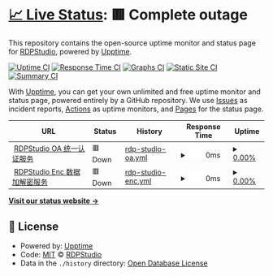# [📈 Live Status](https://status.rdpstudio.top): <!--live status--> **🟥 Complete outage**

This repository contains the open-source uptime monitor and status page for [RDPStudio](https://status.rdpstudio.top), powered by [Upptime](https://github.com/upptime/upptime).

[![Uptime CI](https://github.com/rdp-studio/status/workflows/Uptime%20CI/badge.svg)](https://github.com/rdp-studio/status/actions?query=workflow%3A%22Uptime+CI%22)
[![Response Time CI](https://github.com/rdp-studio/status/workflows/Response%20Time%20CI/badge.svg)](https://github.com/rdp-studio/status/actions?query=workflow%3A%22Response+Time+CI%22)
[![Graphs CI](https://github.com/rdp-studio/status/workflows/Graphs%20CI/badge.svg)](https://github.com/rdp-studio/status/actions?query=workflow%3A%22Graphs+CI%22)
[![Static Site CI](https://github.com/rdp-studio/status/workflows/Static%20Site%20CI/badge.svg)](https://github.com/rdp-studio/status/actions?query=workflow%3A%22Static+Site+CI%22)
[![Summary CI](https://github.com/rdp-studio/status/workflows/Summary%20CI/badge.svg)](https://github.com/rdp-studio/status/actions?query=workflow%3A%22Summary+CI%22)

With [Upptime](https://upptime.js.org), you can get your own unlimited and free uptime monitor and status page, powered entirely by a GitHub repository. We use [Issues](https://github.com/rdp-studio/status/issues) as incident reports, [Actions](https://github.com/rdp-studio/status/actions) as uptime monitors, and [Pages](https://status.rdpstudio.top) for the status page.

<!--start: status pages-->
<!-- This summary is generated by Upptime (https://github.com/upptime/upptime) -->
<!-- Do not edit this manually, your changes will be overwritten -->
<!-- prettier-ignore -->
| URL | Status | History | Response Time | Uptime |
| --- | ------ | ------- | ------------- | ------ |
| <img alt="" src="https://favicons.githubusercontent.com/rdpoa.cn.utools.club" height="13"> [RDPStudio OA 统一认证服务](https://rdpoa.cn.utools.club) | 🟥 Down | [rdp-studio-oa.yml](https://github.com/rdp-studio/status/commits/HEAD/history/rdp-studio-oa.yml) | <details><summary><img alt="Response time graph" src="./graphs/rdp-studio-oa/response-time-week.png" height="20"> 0ms</summary><br><a href="https://status.rdpstudio.top/history/rdp-studio-oa"><img alt="Response time 894" src="https://img.shields.io/endpoint?url=https%3A%2F%2Fraw.githubusercontent.com%2Frdp-studio%2Fstatus%2FHEAD%2Fapi%2Frdp-studio-oa%2Fresponse-time.json"></a><br><a href="https://status.rdpstudio.top/history/rdp-studio-oa"><img alt="24-hour response time 0" src="https://img.shields.io/endpoint?url=https%3A%2F%2Fraw.githubusercontent.com%2Frdp-studio%2Fstatus%2FHEAD%2Fapi%2Frdp-studio-oa%2Fresponse-time-day.json"></a><br><a href="https://status.rdpstudio.top/history/rdp-studio-oa"><img alt="7-day response time 0" src="https://img.shields.io/endpoint?url=https%3A%2F%2Fraw.githubusercontent.com%2Frdp-studio%2Fstatus%2FHEAD%2Fapi%2Frdp-studio-oa%2Fresponse-time-week.json"></a><br><a href="https://status.rdpstudio.top/history/rdp-studio-oa"><img alt="30-day response time 0" src="https://img.shields.io/endpoint?url=https%3A%2F%2Fraw.githubusercontent.com%2Frdp-studio%2Fstatus%2FHEAD%2Fapi%2Frdp-studio-oa%2Fresponse-time-month.json"></a><br><a href="https://status.rdpstudio.top/history/rdp-studio-oa"><img alt="1-year response time 894" src="https://img.shields.io/endpoint?url=https%3A%2F%2Fraw.githubusercontent.com%2Frdp-studio%2Fstatus%2FHEAD%2Fapi%2Frdp-studio-oa%2Fresponse-time-year.json"></a></details> | <details><summary><a href="https://status.rdpstudio.top/history/rdp-studio-oa">0.00%</a></summary><a href="https://status.rdpstudio.top/history/rdp-studio-oa"><img alt="All-time uptime 4.59%" src="https://img.shields.io/endpoint?url=https%3A%2F%2Fraw.githubusercontent.com%2Frdp-studio%2Fstatus%2FHEAD%2Fapi%2Frdp-studio-oa%2Fuptime.json"></a><br><a href="https://status.rdpstudio.top/history/rdp-studio-oa"><img alt="24-hour uptime 0.00%" src="https://img.shields.io/endpoint?url=https%3A%2F%2Fraw.githubusercontent.com%2Frdp-studio%2Fstatus%2FHEAD%2Fapi%2Frdp-studio-oa%2Fuptime-day.json"></a><br><a href="https://status.rdpstudio.top/history/rdp-studio-oa"><img alt="7-day uptime 0.00%" src="https://img.shields.io/endpoint?url=https%3A%2F%2Fraw.githubusercontent.com%2Frdp-studio%2Fstatus%2FHEAD%2Fapi%2Frdp-studio-oa%2Fuptime-week.json"></a><br><a href="https://status.rdpstudio.top/history/rdp-studio-oa"><img alt="30-day uptime 0.00%" src="https://img.shields.io/endpoint?url=https%3A%2F%2Fraw.githubusercontent.com%2Frdp-studio%2Fstatus%2FHEAD%2Fapi%2Frdp-studio-oa%2Fuptime-month.json"></a><br><a href="https://status.rdpstudio.top/history/rdp-studio-oa"><img alt="1-year uptime 4.59%" src="https://img.shields.io/endpoint?url=https%3A%2F%2Fraw.githubusercontent.com%2Frdp-studio%2Fstatus%2FHEAD%2Fapi%2Frdp-studio-oa%2Fuptime-year.json"></a></details>
| <img alt="" src="https://favicons.githubusercontent.com/rdpenc.cn.utools.club" height="13"> [RDPStudio Enc 数据加解密服务](https://rdpenc.cn.utools.club) | 🟥 Down | [rdp-studio-enc.yml](https://github.com/rdp-studio/status/commits/HEAD/history/rdp-studio-enc.yml) | <details><summary><img alt="Response time graph" src="./graphs/rdp-studio-enc/response-time-week.png" height="20"> 0ms</summary><br><a href="https://status.rdpstudio.top/history/rdp-studio-enc"><img alt="Response time 888" src="https://img.shields.io/endpoint?url=https%3A%2F%2Fraw.githubusercontent.com%2Frdp-studio%2Fstatus%2FHEAD%2Fapi%2Frdp-studio-enc%2Fresponse-time.json"></a><br><a href="https://status.rdpstudio.top/history/rdp-studio-enc"><img alt="24-hour response time 0" src="https://img.shields.io/endpoint?url=https%3A%2F%2Fraw.githubusercontent.com%2Frdp-studio%2Fstatus%2FHEAD%2Fapi%2Frdp-studio-enc%2Fresponse-time-day.json"></a><br><a href="https://status.rdpstudio.top/history/rdp-studio-enc"><img alt="7-day response time 0" src="https://img.shields.io/endpoint?url=https%3A%2F%2Fraw.githubusercontent.com%2Frdp-studio%2Fstatus%2FHEAD%2Fapi%2Frdp-studio-enc%2Fresponse-time-week.json"></a><br><a href="https://status.rdpstudio.top/history/rdp-studio-enc"><img alt="30-day response time 0" src="https://img.shields.io/endpoint?url=https%3A%2F%2Fraw.githubusercontent.com%2Frdp-studio%2Fstatus%2FHEAD%2Fapi%2Frdp-studio-enc%2Fresponse-time-month.json"></a><br><a href="https://status.rdpstudio.top/history/rdp-studio-enc"><img alt="1-year response time 888" src="https://img.shields.io/endpoint?url=https%3A%2F%2Fraw.githubusercontent.com%2Frdp-studio%2Fstatus%2FHEAD%2Fapi%2Frdp-studio-enc%2Fresponse-time-year.json"></a></details> | <details><summary><a href="https://status.rdpstudio.top/history/rdp-studio-enc">0.00%</a></summary><a href="https://status.rdpstudio.top/history/rdp-studio-enc"><img alt="All-time uptime 4.59%" src="https://img.shields.io/endpoint?url=https%3A%2F%2Fraw.githubusercontent.com%2Frdp-studio%2Fstatus%2FHEAD%2Fapi%2Frdp-studio-enc%2Fuptime.json"></a><br><a href="https://status.rdpstudio.top/history/rdp-studio-enc"><img alt="24-hour uptime 0.00%" src="https://img.shields.io/endpoint?url=https%3A%2F%2Fraw.githubusercontent.com%2Frdp-studio%2Fstatus%2FHEAD%2Fapi%2Frdp-studio-enc%2Fuptime-day.json"></a><br><a href="https://status.rdpstudio.top/history/rdp-studio-enc"><img alt="7-day uptime 0.00%" src="https://img.shields.io/endpoint?url=https%3A%2F%2Fraw.githubusercontent.com%2Frdp-studio%2Fstatus%2FHEAD%2Fapi%2Frdp-studio-enc%2Fuptime-week.json"></a><br><a href="https://status.rdpstudio.top/history/rdp-studio-enc"><img alt="30-day uptime 0.00%" src="https://img.shields.io/endpoint?url=https%3A%2F%2Fraw.githubusercontent.com%2Frdp-studio%2Fstatus%2FHEAD%2Fapi%2Frdp-studio-enc%2Fuptime-month.json"></a><br><a href="https://status.rdpstudio.top/history/rdp-studio-enc"><img alt="1-year uptime 4.59%" src="https://img.shields.io/endpoint?url=https%3A%2F%2Fraw.githubusercontent.com%2Frdp-studio%2Fstatus%2FHEAD%2Fapi%2Frdp-studio-enc%2Fuptime-year.json"></a></details>

<!--end: status pages-->

[**Visit our status website →**](https://status.rdpstudio.top)

## 📄 License

- Powered by: [Upptime](https://github.com/upptime/upptime)
- Code: [MIT](./LICENSE) © [RDPStudio](https://status.rdpstudio.top)
- Data in the `./history` directory: [Open Database License](https://opendatacommons.org/licenses/odbl/1-0/)
